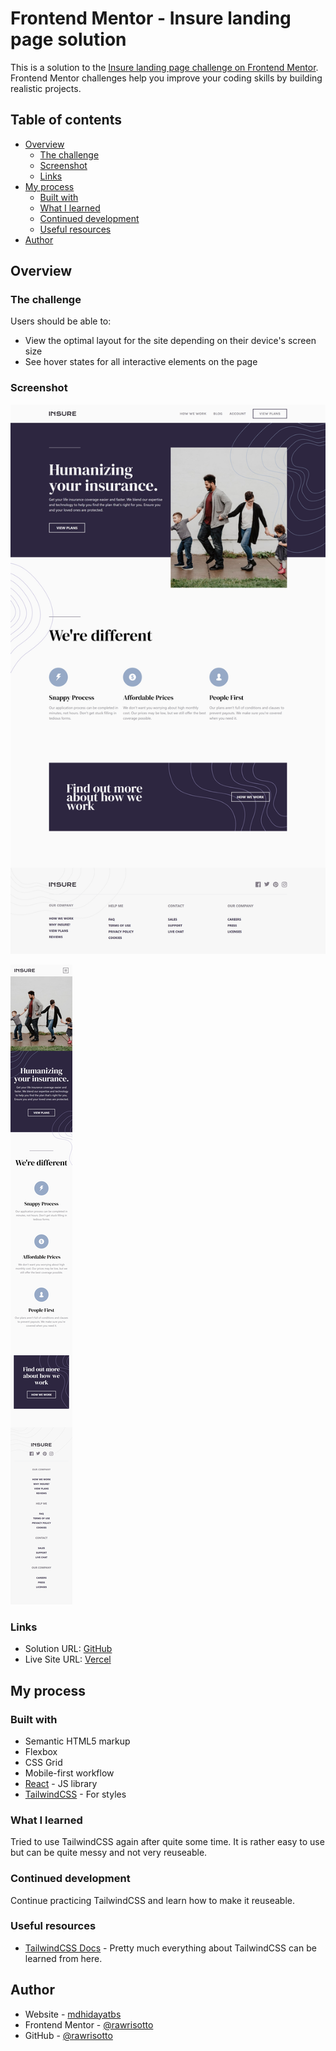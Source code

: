 # Frontend Mentor - Insure landing page solution

This is a solution to the [Insure landing page challenge on Frontend Mentor](https://www.frontendmentor.io/challenges/insure-landing-page-uTU68JV8). Frontend Mentor challenges help you improve your coding skills by building realistic projects. 

## Table of contents

- [Overview](#overview)
  - [The challenge](#the-challenge)
  - [Screenshot](#screenshot)
  - [Links](#links)
- [My process](#my-process)
  - [Built with](#built-with)
  - [What I learned](#what-i-learned)
  - [Continued development](#continued-development)
  - [Useful resources](#useful-resources)
- [Author](#author)

## Overview

### The challenge

Users should be able to:

- View the optimal layout for the site depending on their device's screen size
- See hover states for all interactive elements on the page

### Screenshot

![solution](./public/design/solution.png)

![soluiton-mobile](./public/design/solution-mobile.png)

### Links

- Solution URL: [GitHub](https://your-solution-url.com)
- Live Site URL: [Vercel](https://your-live-site-url.com)

## My process

### Built with

- Semantic HTML5 markup
- Flexbox
- CSS Grid
- Mobile-first workflow
- [React](https://reactjs.org/) - JS library
- [TailwindCSS](https://tailwindcss.com/) - For styles

### What I learned

Tried to use TailwindCSS again after quite some time. It is rather easy to use but can be quite messy and not very reuseable.

### Continued development

Continue practicing TailwindCSS and learn how to make it reuseable.

### Useful resources

- [TailwindCSS Docs](https://tailwindcss.com/) - Pretty much everything about TailwindCSS can be learned from here.

## Author

- Website - [mdhidayatbs](https://mdhidayatbs.vercel.app/)
- Frontend Mentor - [@rawrisotto](https://www.frontendmentor.io/profile/rawrisotto)
- GitHub - [@rawrisotto](https://github.com/rawrisotto)
